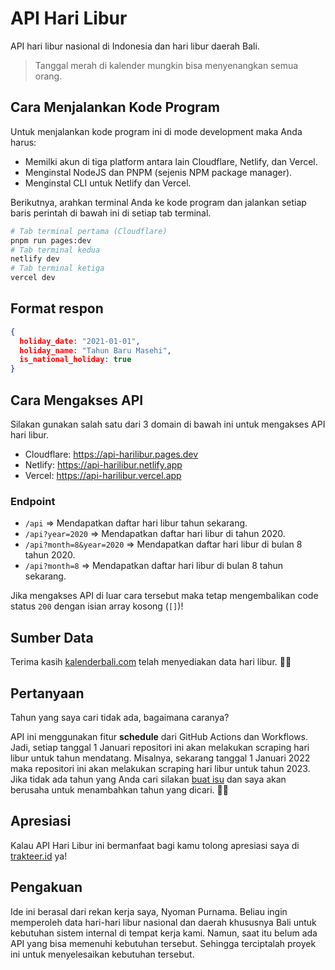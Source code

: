 # API Hari Libur

API hari libur nasional di Indonesia dan hari libur daerah Bali.

> Tanggal merah di kalender mungkin bisa menyenangkan semua orang.

## Cara Menjalankan Kode Program

Untuk menjalankan kode program ini di mode development maka Anda harus:

- Memilki akun di tiga platform antara lain Cloudflare, Netlify, dan Vercel.
- Menginstal NodeJS dan PNPM (sejenis NPM package manager).
- Menginstal CLI untuk Netlify dan Vercel.

Berikutnya, arahkan terminal Anda ke kode program dan jalankan setiap baris perintah di bawah ini di setiap tab terminal.

```sh
# Tab terminal pertama (Cloudflare)
pnpm run pages:dev
# Tab terminal kedua
netlify dev
# Tab terminal ketiga
vercel dev
```

## Format respon

```json
{
  holiday_date: "2021-01-01",
  holiday_name: "Tahun Baru Masehi",
  is_national_holiday: true
}
```

## Cara Mengakses API

Silakan gunakan salah satu dari 3 domain di bawah ini untuk mengakses API hari libur.

- Cloudflare: https://api-harilibur.pages.dev
- Netlify: https://api-harilibur.netlify.app
- Vercel: https://api-harilibur.vercel.app

### Endpoint

- `/api` => Mendapatkan daftar hari libur tahun sekarang.
- `/api?year=2020` => Mendapatkan daftar hari libur di tahun 2020.
- `/api?month=8&year=2020` => Mendapatkan daftar hari libur di bulan 8 tahun 2020.
- `/api?month=8` => Mendapatkan daftar hari libur di bulan 8 tahun sekarang.

Jika mengakses API di luar cara tersebut maka tetap mengembalikan code status `200` dengan isian array kosong (`[]`)!

## Sumber Data

Terima kasih [kalenderbali.com](http://kalenderbali.com) telah menyediakan data hari libur. 🙏🏻

## Pertanyaan

Tahun yang saya cari tidak ada, bagaimana caranya?

API ini menggunakan fitur **schedule** dari GitHub Actions dan Workflows. Jadi, setiap tanggal 1 Januari repositori ini akan melakukan scraping hari libur untuk tahun mendatang. Misalnya, sekarang tanggal 1 Januari 2022 maka repositori ini akan melakukan scraping hari libur untuk tahun 2023. Jika tidak ada tahun yang Anda cari silakan [buat isu](https://github.com/kresnasatya/api-harilibur/issues) dan saya akan berusaha untuk menambahkan tahun yang dicari. 🙏🏻

## Apresiasi

Kalau API Hari Libur ini bermanfaat bagi kamu tolong apresiasi saya di [trakteer.id](https://trakteer.id/kresnasatya) ya!

## Pengakuan

Ide ini berasal dari rekan kerja saya, Nyoman Purnama. Beliau ingin memperoleh data hari-hari libur nasional dan daerah khususnya Bali untuk kebutuhan sistem internal di tempat kerja kami. Namun, saat itu belum ada API yang bisa memenuhi kebutuhan tersebut. Sehingga terciptalah proyek ini untuk menyelesaikan kebutuhan tersebut.
